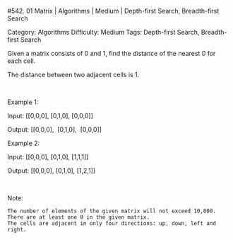 #542. 01 Matrix | Algorithms | Medium | Depth-first Search, Breadth-first Search

Category: Algorithms
Difficulty: Medium
Tags: Depth-first Search, Breadth-first Search

Given a matrix consists of 0 and 1, find the distance of the nearest 0 for each cell.

The distance between two adjacent cells is 1.

 

Example 1: 


Input:
[[0,0,0],
 [0,1,0],
 [0,0,0]]

Output:
[[0,0,0],
 [0,1,0],
 [0,0,0]]


Example 2: 


Input:
[[0,0,0],
 [0,1,0],
 [1,1,1]]

Output:
[[0,0,0],
 [0,1,0],
 [1,2,1]]


 

Note:


	The number of elements of the given matrix will not exceed 10,000.
	There are at least one 0 in the given matrix.
	The cells are adjacent in only four directions: up, down, left and right.


